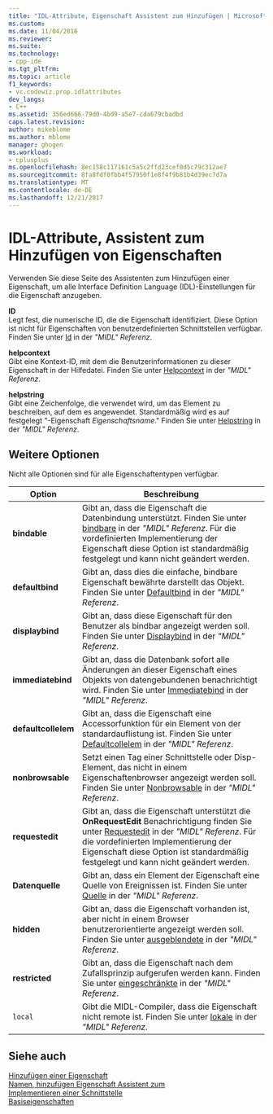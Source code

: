 ```yaml
---
title: "IDL-Attribute, Eigenschaft Assistent zum Hinzufügen | Microsoft Docs"
ms.custom: 
ms.date: 11/04/2016
ms.reviewer: 
ms.suite: 
ms.technology:
- cpp-ide
ms.tgt_pltfrm: 
ms.topic: article
f1_keywords:
- vc.codewiz.prop.idlattributes
dev_langs:
- C++
ms.assetid: 356ed666-79d0-4bd9-a5e7-cda679cbadbd
caps.latest.revision: 
author: mikeblome
ms.author: mblome
manager: ghogen
ms.workload:
- cplusplus
ms.openlocfilehash: 8ec158c117161c5a5c2ffd23cef0d5c79c312ae7
ms.sourcegitcommit: 8fa8fdf0fbb4f57950f1e8f4f9b81b4d39ec7d7a
ms.translationtype: MT
ms.contentlocale: de-DE
ms.lasthandoff: 12/21/2017
---
```

# <a name="idl-attributes-add-property-wizard"></a>IDL-Attribute, Assistent zum Hinzufügen von Eigenschaften
Verwenden Sie diese Seite des Assistenten zum Hinzufügen einer Eigenschaft, um alle Interface Definition Language (IDL)-Einstellungen für die Eigenschaft anzugeben.  
  
 **ID**  
 Legt fest, die numerische ID, die die Eigenschaft identifiziert. Diese Option ist nicht für Eigenschaften von benutzerdefinierten Schnittstellen verfügbar. Finden Sie unter [Id](http://msdn.microsoft.com/library/windows/desktop/aa367040) in der *"MIDL" Referenz*.  
  
 **helpcontext**  
 Gibt eine Kontext-ID, mit dem die Benutzerinformationen zu dieser Eigenschaft in der Hilfedatei. Finden Sie unter [Helpcontext](http://msdn.microsoft.com/library/windows/desktop/aa366851) in der *"MIDL" Referenz*.  
  
 **helpstring**  
 Gibt eine Zeichenfolge, die verwendet wird, um das Element zu beschreiben, auf dem es angewendet. Standardmäßig wird es auf festgelegt "-Eigenschaft *Eigenschaftsname*." Finden Sie unter [Helpstring](http://msdn.microsoft.com/library/windows/desktop/aa366856) in der *"MIDL" Referenz*.  
  
## <a name="other-options"></a>Weitere Optionen  
 Nicht alle Optionen sind für alle Eigenschaftentypen verfügbar.  
  
|Option|Beschreibung|  
|------------|-----------------|  
|**bindable**|Gibt an, dass die Eigenschaft die Datenbindung unterstützt. Finden Sie unter [bindbare](http://msdn.microsoft.com/library/windows/desktop/aa366738) in der *"MIDL" Referenz*. Für die vordefinierten Implementierung der Eigenschaft diese Option ist standardmäßig festgelegt und kann nicht geändert werden.|  
|**defaultbind**|Gibt an, dass dies die einfache, bindbare Eigenschaft bewährte darstellt das Objekt. Finden Sie unter [Defaultbind](http://msdn.microsoft.com/library/windows/desktop/aa366790) in der *"MIDL" Referenz*.|  
|**displaybind**|Gibt an, dass diese Eigenschaft für den Benutzer als bindbar angezeigt werden soll. Finden Sie unter [Displaybind](http://msdn.microsoft.com/library/windows/desktop/aa366804) in der *"MIDL" Referenz*.|  
|**immediatebind**|Gibt an, dass die Datenbank sofort alle Änderungen an dieser Eigenschaft eines Objekts von datengebundenen benachrichtigt wird. Finden Sie unter [Immediatebind](http://msdn.microsoft.com/library/windows/desktop/aa367045) in der *"MIDL" Referenz*.|  
|**defaultcollelem**|Gibt an, dass die Eigenschaft eine Accessorfunktion für ein Element von der standardauflistung ist. Finden Sie unter [Defaultcollelem](http://msdn.microsoft.com/library/windows/desktop/aa366792) in der *"MIDL" Referenz*.|  
|**nonbrowsable**|Setzt einen Tag einer Schnittstelle oder Disp-Element, das nicht in einem Eigenschaftenbrowser angezeigt werden soll. Finden Sie unter [Nonbrowsable](http://msdn.microsoft.com/library/windows/desktop/aa367117) in der *"MIDL" Referenz*.|  
|**requestedit**|Gibt an, dass die Eigenschaft unterstützt die **OnRequestEdit** Benachrichtigung finden Sie unter [Requestedit](http://msdn.microsoft.com/library/windows/desktop/aa367155) in der *"MIDL" Referenz*. Für die vordefinierten Implementierung der Eigenschaft diese Option ist standardmäßig festgelegt und kann nicht geändert werden.|  
|**Datenquelle**|Gibt an, dass ein Element der Eigenschaft eine Quelle von Ereignissen ist. Finden Sie unter [Quelle](http://msdn.microsoft.com/library/windows/desktop/aa367166) in der *"MIDL" Referenz*.|  
|**hidden**|Gibt an, dass die Eigenschaft vorhanden ist, aber nicht in einem Browser benutzerorientierte angezeigt werden soll. Finden Sie unter [ausgeblendete](http://msdn.microsoft.com/library/windows/desktop/aa366861) in der *"MIDL" Referenz*.|  
|**restricted**|Gibt an, dass die Eigenschaft nach dem Zufallsprinzip aufgerufen werden kann. Finden Sie unter [eingeschränkte](http://msdn.microsoft.com/library/windows/desktop/aa367157) in der *"MIDL" Referenz*.|  
|`local`|Gibt die MIDL-Compiler, dass die Eigenschaft nicht remote ist. Finden Sie unter [lokale](http://msdn.microsoft.com/library/windows/desktop/aa367071) in der *"MIDL" Referenz*.|  
  
## <a name="see-also"></a>Siehe auch  
 [Hinzufügen einer Eigenschaft](../ide/adding-a-property-visual-cpp.md)   
 [Namen, hinzufügen Eigenschaft Assistent zum](../ide/names-add-property-wizard.md)   
 [Implementieren einer Schnittstelle](../ide/implementing-an-interface-visual-cpp.md)   
 [Basiseigenschaften](../ide/stock-properties.md)